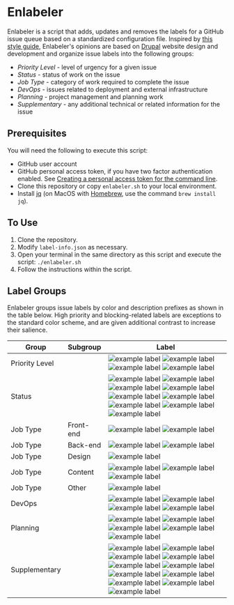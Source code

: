 # Enlabeler

Enlabeler is a script that adds, updates and removes the labels for a GitHub issue queue based on a standardized configuration file. Inspired by [this style guide](https://robinpowered.com/blog/best-practice-system-for-organizing-and-tagging-github-issues/), Enlabeler's opinions are based on [Drupal](https://www.drupal.org/) website design and development and organize issue labels into the following groups:

- _Priority Level_ - level of urgency for a given issue
- _Status_ - status of work on the issue
- _Job Type_ - category of work required to complete the issue
- _DevOps_ - issues related to deployment and external infrastructure
- _Planning_ - project management and planning work
- _Supplementary_ - any additional technical or related information for the issue 

## Prerequisites

You will need the following to execute this script:

- GitHub user account
- GitHub personal access token, if you have two factor authentication enabled.
  See [Creating a personal access token for the command line](https://help.github.com/articles/creating-a-personal-access-token-for-the-command-line/).
- Clone this repository or copy `enlabeler.sh`  to your local environment.
- Install [jq](https://stedolan.github.io/jq/) (on MacOS with [Homebrew](https://brew.sh/), use the command `brew install jq`).

## To Use

1. Clone the repository.
2. Modify `label-info.json` as necessary.
3. Open your terminal in the same directory as this script and execute the script: `./enlabeler.sh`
4. Follow the instructions within the script.

## Label Groups

Enlabeler groups issue labels by color and description prefixes as shown in the table below. High priority and blocking-related labels are exceptions to the standard color scheme, and are given additional contrast to increase their salience.

Group | Subgroup | Label |
--- | --- | ---
Priority Level | | ![example label](https://labl.es/svg?text=priority:%20critical&bgcolor=9F0000) ![example label](https://labl.es/svg?text=priority:%20high&bgcolor=E30303) ![example label](https://labl.es/svg?text=priority:%20medium&bgcolor=ff6666) ![example label](https://labl.es/svg?text=priority:%20low&bgcolor=ffb3b3) 
Status | | ![example label](https://labl.es/svg?text=blocked&bgcolor=1C6F87) ![example label](https://labl.es/svg?text=blocker&bgcolor=1C6F87) ![example label](https://labl.es/svg?text=stalled&bgcolor=8edee7) ![example label](https://labl.es/svg?text=question&bgcolor=8edee7) ![example label](https://labl.es/svg?text=needs%20revision&bgcolor=8edee7)  ![example label](https://labl.es/svg?text=needs%20estimate&bgcolor=8edee7) ![example label](https://labl.es/svg?text=has%20workaround&bgcolor=8edee7) ![example label](https://labl.es/svg?text=changes%20requested&bgcolor=8edee7) ![example label](https://labl.es/svg?text=duplicate&bgcolor=8edee7)
Job Type | Front-end | ![example label](https://labl.es/svg?text=pattern&bgcolor=a8d49a) ![example label](https://labl.es/svg?text=theming&bgcolor=a8d49a)
Job Type | Back-end | ![example label](https://labl.es/svg?text=migration&bgcolor=dbff89) ![example label](https://labl.es/svg?text=drupal&bgcolor=dbff89)
Job Type | Design | ![example label](https://labl.es/svg?text=ux/design&bgcolor=f8ff84)
Job Type | Content | ![example label](https://labl.es/svg?text=content&bgcolor=ffeb6d) ![example label](https://labl.es/svg?text=translation&bgcolor=ffeb6d) ![example label](https://labl.es/svg?text=post-migration&bgcolor=ffeb6d)
Job Type | Other | ![example label](https://labl.es/svg?text=documentation&bgcolor=ffdd00)
DevOps | | ![example label](https://labl.es/svg?text=deployment&bgcolor=ffa64d) ![example label](https://labl.es/svg?text=has%20manual%20deployment&bgcolor=ffa64d) ![example label](https://labl.es/svg?text=hotfix&bgcolor=ffa64d) ![example label](https://labl.es/svg?text=infastructure&bgcolor=ffa64d)
Planning | | ![example label](https://labl.es/svg?text=epic&bgcolor=fba4e4) ![example label](https://labl.es/svg?text=sprint%20planning&bgcolor=fba4e4) ![example label](https://labl.es/svg?text=retrospective&bgcolor=fba4e4) ![example label](https://labl.es/svg?text=user%20story&bgcolor=fba4e4) ![example label](https://labl.es/svg?text=revise%20issue&bgcolor=fba4e4)
Supplementary | | ![example label](https://labl.es/svg?text=security&bgcolor=98aeff) ![example label](https://labl.es/svg?text=seo&bgcolor=98aeff) ![example label](https://labl.es/svg?text=social&bgcolor=98aeff) ![example label](https://labl.es/svg?text=multilingual&bgcolor=98aeff) ![example label](https://labl.es/svg?text=performance&bgcolor=98aeff) ![example label](https://labl.es/svg?text=x-browser:%20ie10&bgcolor=98aeff) ![example label](https://labl.es/svg?text=x-browser:%20ie11&bgcolor=98aeff) ![example label](https://labl.es/svg?text=x-browser:%20edge&bgcolor=98aeff)![example label](https://labl.es/svg?text=maintenance%20program&bgcolor=98aeff) ![example label](https://labl.es/svg?text=discovery&bgcolor=98aeff) ![example label](https://labl.es/svg?text=search&bgcolor=98aeff)


